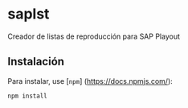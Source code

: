 # saplst
 Creador de listas de reproducción para SAP Playout

## Instalación

Para instalar, use [`npm`] (https://docs.npmjs.com/):

```sh
npm install
```